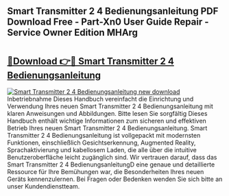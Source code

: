 ## Smart Transmitter 2 4 Bedienungsanleitung PDF Download Free - Part-Xn0 User Guide Repair - Service Owner Edition MHArg

# <h2><a href="http://df48g8.blite.top/?on=Smart+Transmitter+2+4+Bedienungsanleitung">🔗Download 👉🔴 Smart Transmitter 2 4 Bedienungsanleitung</a></h2>

[![Smart Transmitter 2 4 Bedienungsanleitung new download](https://i.imgur.com/lujVjoI.png)](http://df48g8.blite.top/?on=Smart+Transmitter+2+4+Bedienungsanleitung)
Inbetriebnahme Dieses Handbuch vereinfacht die Einrichtung und Verwendung Ihres neuen Smart Transmitter 2 4 Bedienungsanleitung mit klaren Anweisungen und Abbildungen. Bitte lesen Sie sorgfältig Dieses Handbuch enthält wichtige Informationen zum sicheren und effektiven Betrieb Ihres neuen Smart Transmitter 2 4 Bedienungsanleitung. Smart Transmitter 2 4 Bedienungsanleitung ist vollgepackt mit modernsten Funktionen, einschließlich Gesichtserkennung, Augmented Reality, Sprachaktivierung und kabellosem Laden, die alle über die intuitive Benutzeroberfläche leicht zugänglich sind. Wir vertrauen darauf, dass das Smart Transmitter 2 4 BedienungsanleitungD eine genaue und detaillierte Ressource für Ihre Bemühungen war, die Besonderheiten Ihres neuen Geräts kennenzulernen. Bei Fragen oder Bedenken wenden Sie sich bitte an unser Kundendienstteam.
